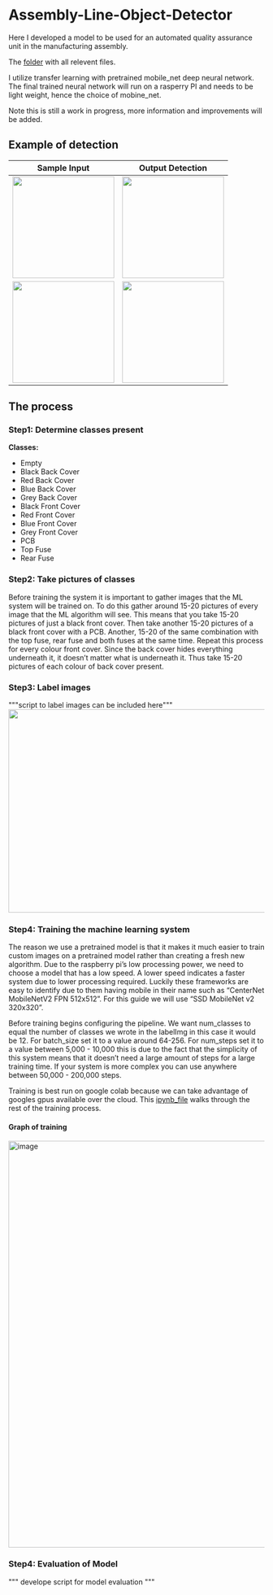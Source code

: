 # Assembly-Line-Object-Detector
Here I developed a model to be used for an automated quality assurance unit in the manufacturing assembly. 

The [folder](https://drive.google.com/drive/folders/1NPSe6jSGzYp8Xd81uxs9kF1o5BPGgz7p?usp=sharing
) with all relevent files.


I utilize transfer learning with pretrained mobile_net deep neural network. The final trained neural network will run on a rasperry PI and needs to be light weight, hence the choice of mobine_net. 

Note this is still a work in progress, more information and improvements will be added.

## Example of detection

| Sample Input        | Output Detection           |
| :---------------------: |:-------------------------:| 
| <img src="https://github.com/AbdulRahmanSilmy/Machine-Assembly-Object-Detector/blob/main/images/input/bluecoverpcbtopfuse_16.jpeg" width="200" height="200" />| <img src="https://github.com/AbdulRahmanSilmy/Machine-Assembly-Object-Detector/blob/main/images/output/download%20(2).png" width="200" height="200" /> | 
| <img src="https://github.com/AbdulRahmanSilmy/Machine-Assembly-Object-Detector/blob/main/images/input/empty_25.jpeg" width="200" height="200" /> | <img src="https://github.com/AbdulRahmanSilmy/Machine-Assembly-Object-Detector/blob/main/images/output/download%20(3).png" width="200" height="200" /> |  


## The process

### Step1: Determine classes present

**Classes:**
-	Empty
-	Black Back Cover
-	Red Back Cover
-	Blue Back Cover
-	Grey Back Cover
-	Black Front Cover
-	Red Front Cover
-	Blue Front Cover
-	Grey Front Cover
-	PCB
-	Top Fuse
-	Rear Fuse

### Step2: Take pictures of classes

Before training the system it is important to gather images that the ML system will be trained on. To do this gather around 15-20 pictures of every image that the ML algorithm will see. This means that you take 15-20 pictures of just a black front cover. Then take another 15-20 pictures of a black front cover with a PCB. Another, 15-20 of the same combination with the top fuse, rear fuse and both fuses at the same time. Repeat this process for every colour front cover. Since the back cover hides everything underneath it, it doesn’t matter what is underneath it. Thus take 15-20 pictures of each colour of back cover present. 

### Step3: Label images
"""script to label images can be included here"""
 <img src="https://user-images.githubusercontent.com/79419793/149260690-0bc37b33-8626-4bf8-b610-5cd8dca9c102.png" width="800" height="400" />

### Step4: Training the machine learning system

The reason we use a pretrained model is that it makes it much easier to train custom images on a pretrained model rather than creating a fresh new algorithm. Due to the raspberry pi’s low processing power, we need to choose a model that has a low speed. A lower speed indicates a faster system due to lower processing required. Luckily these frameworks are easy to identify due to them having mobile in their name such as “CenterNet MobileNetV2 FPN 512x512”. For this guide we will use “SSD MobileNet v2 320x320”. 

Before training begins configuring the pipeline. We want num_classes to equal the number of classes we wrote in the labelImg in this case it would be 12. For batch_size set it to a value around 64-256. For num_steps set it to a value between 5,000 - 10,000 this is due to the fact that the simplicity of this system means that it doesn’t need a large amount of steps for a large training time. If your system is more complex you can use anywhere between 50,000 - 200,000 steps.


Training is best run on google colab because we can take advantage of googles gpus available over the cloud. This [ipynb_file](https://github.com/AbdulRahmanSilmy/Assembly-Line-Object-Detector/blob/main/assembly_line_object_detector.ipynb) walks through the rest of the training process.

#### Graph of training 
<img width="800" alt="image" src="https://user-images.githubusercontent.com/79419793/149263357-2aae6dfb-7ae7-45a4-a063-12485664bca8.png">


### Step4: Evaluation of Model 
""" develope script for model evaluation """


